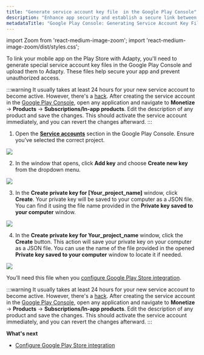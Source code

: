 ```yaml
---
title: "Generate service account key file  in the Google Play Console"
description: "Enhance app security and establish a secure link between your Play Store mobile application and Adapty by generating service account key files in the Google Play Console. Learn how to generate key files to ensure the security of your app and prevent unauthorized access"
metadataTitle: "Google Play Console: Generating Service Account Key Files for Adapty"
---
```


import Zoom from 'react-medium-image-zoom';
import 'react-medium-image-zoom/dist/styles.css';

To link your mobile app on the Play Store with Adapty, you'll need to generate special service account key files in the Google Play Console and upload them to Adapty. These files help secure your app and prevent unauthorized access.

:::warning
It usually takes at least 24 hours for your new service account to become active. However, there's a [hack](https://stackoverflow.com/a/60691844). After creating the service account in the [Google Play Console](https://play.google.com/apps/publish/), open any application and navigate to **Monetize** -> **Products** -> **Subscriptions/In-app products**. Edit the description of any product and save the changes. This should activate the service account immediately, and you can revert the changes afterward.
:::

1. Open the [**Service accounts**](https://console.cloud.google.com/iam-admin/serviceaccounts) section in the Google Play Console. Ensure you’ve selected the correct project.  


<Zoom>
  <img src={require('./img/c3156cb-action_manage_keys.webp').default}
  style={{
    border: '1px solid #727272', /* border width and color */
    width: '700px', /* image width */
    display: 'block', /* for alignment */
    margin: '0 auto' /* center alignment */
  }}
/>
</Zoom>





2. In the window that opens, click **Add key** and choose **Create new key** from the dropdown menu.

   

<Zoom>
  <img src={require('./img/44b30ee-create_new_key.webp').default}
  style={{
    border: '1px solid #727272', /* border width and color */
    width: '700px', /* image width */
    display: 'block', /* for alignment */
    margin: '0 auto' /* center alignment */
  }}
/>
</Zoom>




3. In the **Create private key for [Your_project_name]** window, click **Create**. Your private key will be saved to your computer as a JSON file. You can find it using the file name provided in the **Private key saved to your computer** window. 

   

<Zoom>
  <img src={require('./img/e7b8101-cretae_private_key.webp').default}
  style={{
    border: '1px solid #727272', /* border width and color */
    width: '700px', /* image width */
    display: 'block', /* for alignment */
    margin: '0 auto' /* center alignment */
  }}
/>
</Zoom>




4. In the **Create private key for Your_project_name** window, click the **Create** button. This action will save your private key on your computer as a JSON file. You can use the name of the file provided in the opened **Private key saved to your computer** window to locate it if needed. 

   

<Zoom>
  <img src={require('./img/187ddc6-Private_key_saved.webp').default}
  style={{
    border: '1px solid #727272', /* border width and color */
    width: '700px', /* image width */
    display: 'block', /* for alignment */
    margin: '0 auto' /* center alignment */
  }}
/>
</Zoom>




You’ll need this file when you [configure Google Play Store integration](google-play-store-connection-configuration).

:::warning
It usually takes at least 24 hours for your new service account to become active. However, there's a [hack](https://stackoverflow.com/a/60691844). After creating the service account in the [Google Play Console](https://play.google.com/apps/publish/), open any application and navigate to **Monetize** -> **Products** -> **Subscriptions/In-app products**. Edit the description of any product and save the changes. This should activate the service account immediately, and you can revert the changes afterward.
:::

**What's next**

- [Configure Google Play Store integration](google-play-store-connection-configuration)